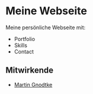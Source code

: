 # Meine Webseite

Meine persönliche Webseite mit:

* Portfolio
* Skills
* Contact

## Mitwirkende

* [Martin Gnodtke](https://github.com/Squizzi3)
